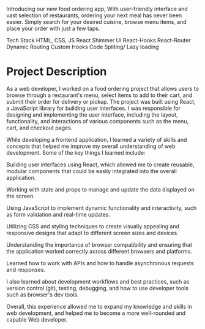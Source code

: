 
Introducing our new food ordering app, With  user-friendly interface and vast selection of restaurants, ordering your next meal has never been easier. Simply search for your desired cuisine, browse menu items, and place your order with just a few taps.

Tech Stack
HTML, CSS, JS
React
Shimmer UI
React-Hooks
React-Router
Dynamic Routing
Custom Hooks
Code Spliting/ Lazy loading

# Project Description

As a web developer, I worked on a food ordering project that allows users to browse through a restaurant's menu, select items to add to their cart, and submit their order for delivery or pickup. The project was built using React, a JavaScript library for building user interfaces. I was responsible for designing and implementing the user interface, including the layout, functionality, and interactions of various components such as the menu, cart, and checkout pages.

While developing a frontend application, I learned a variety of skills and concepts that helped me improve my overall understanding of web development. Some of the key things I learned include:

Building user interfaces using React, which allowed me to create reusable, modular components that could be easily integrated into the overall application.

Working with state and props to manage and update the data displayed on the screen.

Using JavaScript to implement dynamic functionality and interactivity, such as form validation and real-time updates.

Utilizing CSS and styling techniques to create visually appealing and responsive designs that adapt to different screen sizes and devices.

Understanding the importance of browser compatibility and ensuring that the application worked correctly across different browsers and platforms.

Learned how to work with APIs and how to handle asynchronous requests and responses.

I also learned about development workflows and best practices, such as version control (git), testing, debugging, and how to use developer tools such as browser's dev tools.

Overall, this experience allowed me to expand my knowledge and skills in web development, and helped me to become a more well-rounded and capable Web developer.
